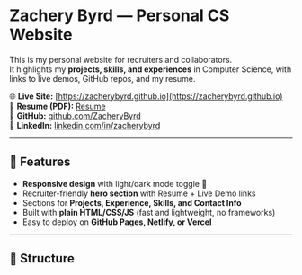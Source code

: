 # Zachery Byrd — Personal CS Website

This is my personal website for recruiters and collaborators.  
It highlights my **projects, skills, and experiences** in Computer Science, with links to live demos, GitHub repos, and my resume.

🌐 **Live Site:** [https://zacherybyrd.github.io](https://zacherybyrd.github.io)  
📄 **Resume (PDF):** [Resume](Zach_Resume_Updated.pdf)  
🔗 **GitHub:** [github.com/ZacheryByrd](https://github.com/ZacheryByrd)  
💼 **LinkedIn:** [linkedin.com/in/zacherybyrd](https://www.linkedin.com/in/zacherybyrd)  

---

## 🚀 Features
- **Responsive design** with light/dark mode toggle 🌙  
- Recruiter-friendly **hero section** with Resume + Live Demo links  
- Sections for **Projects, Experience, Skills, and Contact Info**  
- Built with **plain HTML/CSS/JS** (fast and lightweight, no frameworks)  
- Easy to deploy on **GitHub Pages, Netlify, or Vercel**  

---

## 📂 Structure
